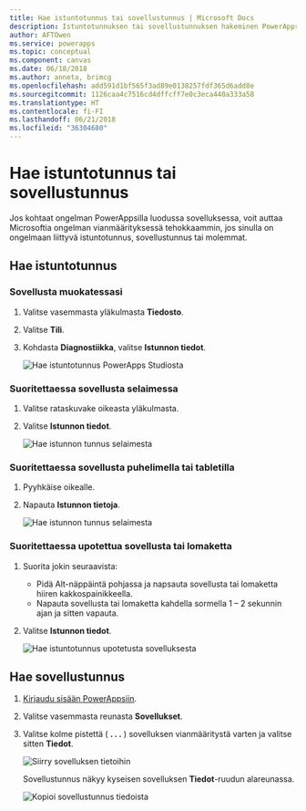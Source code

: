```yaml
---
title: Hae istuntotunnus tai sovellustunnus | Microsoft Docs
description: Istuntotunnuksen tai sovellustunnuksen hakeminen PowerAppsista vianmääritystä varten
author: AFTOwen
ms.service: powerapps
ms.topic: conceptual
ms.component: canvas
ms.date: 06/18/2018
ms.author: anneta, brimcg
ms.openlocfilehash: add591d1bf565f3ad89e0138257fdf365d6add8e
ms.sourcegitcommit: 1126caa4c7516cd4dffcff7e0c3eca440a333a58
ms.translationtype: HT
ms.contentlocale: fi-FI
ms.lasthandoff: 06/21/2018
ms.locfileid: "36304680"
---
```

# <a name="get-a-session-id-or-an-app-id"></a>Hae istuntotunnus tai sovellustunnus
Jos kohtaat ongelman PowerAppsilla luodussa sovelluksessa, voit auttaa Microsoftia ongelman vianmäärityksessä tehokkaammin, jos sinulla on ongelmaan liittyvä istuntotunnus, sovellustunnus tai molemmat.

## <a name="get-the-session-id"></a>Hae istuntotunnus

### <a name="when-editing-an-app"></a>Sovellusta muokatessasi
1. Valitse vasemmasta yläkulmasta **Tiedosto**.

1. Valitse **Tili**.

1. Kohdasta **Diagnostiikka**, valitse **Istunnon tiedot**.

    ![Hae istuntotunnus PowerApps Studiosta](media/get-sessionid/studio.png)

### <a name="when-running-an-app-in-a-browser"></a>Suoritettaessa sovellusta selaimessa
1. Valitse rataskuvake oikeasta yläkulmasta.

1. Valitse **Istunnon tiedot**.

    ![Hae istunnon tunnus selaimesta](media/get-sessionid/browser.png)

### <a name="when-running-an-app-on-a-phone-or-a-tablet"></a>Suoritettaessa sovellusta puhelimella tai tabletilla
1. Pyyhkäise oikealle.

1. Napauta **Istunnon tietoja**.

    ![Hae istunnon tunnus selaimesta](media/get-sessionid/mobile.png)

### <a name="when-running-an-embedded-app-or-form"></a>Suoritettaessa upotettua sovellusta tai lomaketta
1. Suorita jokin seuraavista:

    - Pidä Alt-näppäintä pohjassa ja napsauta sovellusta tai lomaketta hiiren kakkospainikkeella.
    - Napauta sovellusta tai lomaketta kahdella sormella 1 – 2 sekunnin ajan ja sitten vapauta.

1. Valitse **Istunnon tiedot**.

    ![Hae istuntotunnus upotetusta sovelluksesta](media/get-sessionid/embedded.png)

## <a name="get-an-app-id"></a>Hae sovellustunnus
1. [Kirjaudu sisään PowerAppsiin](https://powerapps.microsoft.com).

1. Valitse vasemmasta reunasta **Sovellukset**.

1. Valitse kolme pistettä ( **. . .** ) sovelluksen vianmääritystä varten ja valitse sitten **Tiedot**.

    ![Siirry sovelluksen tietoihin](./media/get-sessionid/details.png)

    Sovellustunnus näkyy kyseisen sovelluksen **Tiedot**-ruudun alareunassa.

    ![Kopioi sovellustunnus tiedoista](./media/get-sessionid/app-id.png)

